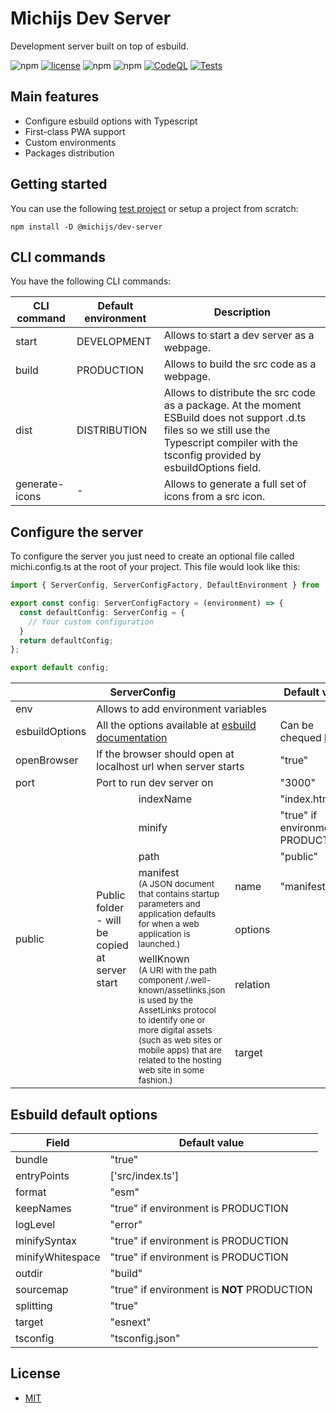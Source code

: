 # Michijs Dev Server
Development server built on top of esbuild.

![npm][version] [![license][github-license]][github-license-url] ![npm][npm-downloads] ![npm][repo-size]
  [![CodeQL](https://github.com/michijs/dev-server/actions/workflows/codeql-analysis.yml/badge.svg)](https://github.com/michijs/dev-server/actions/workflows/codeql-analysis.yml)
  [![Tests](https://github.com/michijs/dev-server/actions/workflows/tests.yml/badge.svg)](https://github.com/michijs/dev-server/actions/workflows/tests.yml)

## Main features
- Configure esbuild options with Typescript
- First-class PWA support
- Custom environments
- Packages distribution

## Getting started

You can use the following [test project](https://github.com/michijs/michijs-template) or setup a project from scratch:

    npm install -D @michijs/dev-server

## CLI commands
You have the following CLI commands:
<table>
  <thead>
    <tr>
      <th>CLI command</th>
      <th>Default environment</th>
      <th>Description</th>
    </tr>
  </thead>
  <tbody>
    <tr>
      <td>start</td>
      <td>DEVELOPMENT</td>
      <td>Allows to start a dev server as a webpage.</td>
    </tr>
    <tr>
      <td>build</td>
      <td>PRODUCTION</td>
      <td>Allows to build the src code as a webpage.</td>
    </tr>
    <tr>
      <td>dist</td>
      <td>DISTRIBUTION</td>
      <td>Allows to distribute the src code as a package. At the moment ESBuild does not support .d.ts files so we still use the Typescript compiler with the tsconfig provided by esbuildOptions field.</td>
    </tr>
    <tr>
      <td>generate-icons</td>
      <td>-</td>
      <td>Allows to generate a full set of icons from a src icon.</td>
    </tr>
  </tbody>
</table>


## Configure the server
To configure the server you just need to create an optional file called michi.config.ts at the root of your project. This file would look like this:

```ts
import { ServerConfig, ServerConfigFactory, DefaultEnvironment } from '@michijs/server';

export const config: ServerConfigFactory = (environment) => {
  const defaultConfig: ServerConfig = {
    // Your custom configuration
  }
  return defaultConfig;
};

export default config;
```

<table>
  <thead>
    <tr>
      <th colspan="4">ServerConfig</th>
      <th>Default value</th>
    </tr>
  </thead>
  <tbody>
    <tr>
      <td>env</td>
      <td colspan="3">Allows to add environment variables</td>
      <td></td>
    </tr>
    <tr>
      <td>esbuildOptions</td>
      <td colspan="3">All the options available at <a href="https://esbuild.github.io/plugins/#build-options">esbuild documentation</a></td>
      <td>Can be chequed <a href="#esbuild-default-options">here</a></td>
    </tr>
    <tr>
      <td>openBrowser</td>
      <td colspan="3">If the browser should open at localhost url when server starts</td>
      <td>"true"</td>
    </tr>
    <tr>
      <td>port</td>
      <td colspan="3">Port to run dev server on</td>
      <td>"3000"</td>
    </tr>
    <tr>
      <td rowspan="10">public</td>
      <td rowspan="10">Public folder - will be copied at server start</td>
      <tr>
        <td colspan="2">indexName</td>
        <td>"index.html"</td>
      </tr>
      <tr>
        <td colspan="2">minify</td>
        <td>"true" if environment is PRODUCTION</td>
      </tr>
      <tr>
        <td colspan="2">path</td>
        <td>"public"</td>
      </tr>
      <tr>
        <td rowspan="3">manifest <br/><small>(A JSON document that contains startup parameters and application defaults for when a web application is launched.)</small></td>
        <tr>
          <td>name</td>
          <td>"manifest.json"</td>
        </tr>
        <tr>
          <td>options</td>
          <td></td>
        </tr>
      </tr>
      <tr>
        <td rowspan="3">wellKnown <br/><small>(A URI with the path component /.well-known/assetlinks.json is used by the AssetLinks protocol to identify one or more digital assets (such as web sites or mobile apps) that are related to the hosting web site in some fashion.)</small></td>
        <tr>
          <td>relation</td>
          <td></td>
        </tr>
        <tr>
          <td>target</td>
          <td></td>
        </tr>
      </tr>
    </tr>
  </tbody>
</table>

## Esbuild default options

<table>
  <thead>
    <tr>
      <th>Field</th>
      <th>Default value</th>
    </tr>
  </thead>
  <tbody>
    <tr>
      <td>bundle</td>
      <td>"true"</td>
    </tr>
    <tr>
      <td>entryPoints</td>
      <td>['src/index.ts']</td>
    </tr>
    <tr>
      <td>format</td>
      <td>"esm"</td>
    </tr>
    <tr>
      <td>keepNames</td>
      <td>"true" if environment is PRODUCTION</td>
    </tr>
    <tr>
      <td>logLevel</td>
      <td>"error"</td>
    </tr>
    <tr>
      <td>minifySyntax</td>
      <td>"true" if environment is PRODUCTION</td>
    </tr>
    <tr>
      <td>minifyWhitespace</td>
      <td>"true" if environment is PRODUCTION</td>
    </tr>
    <tr>
      <td>outdir</td>
      <td>"build"</td>
    </tr>
    <tr>
      <td>sourcemap</td>
      <td>"true" if environment is <b>NOT</b> PRODUCTION</td>
    </tr>
    <tr>
      <td>splitting</td>
      <td>"true"</td>
    </tr>
    <tr>
      <td>target</td>
      <td>"esnext"</td>
    </tr>
    <tr>
      <td>tsconfig</td>
      <td>"tsconfig.json"</td>
    </tr>
  </tbody>
</table>

## License
 - [MIT](https://github.com/michijs/dev-server/blob/master/LICENSE.md)

[repo-size]: https://img.shields.io/github/repo-size/michijs/dev-server
[npm-downloads]: https://img.shields.io/npm/dt/@michijs/dev-server
[version]: https://img.shields.io/npm/v/@michijs/dev-server
[github-license]: https://img.shields.io/github/license/michijs/dev-server
[github-license-url]: https://github.com/michijs/dev-server/blob/master/LICENSE.md
